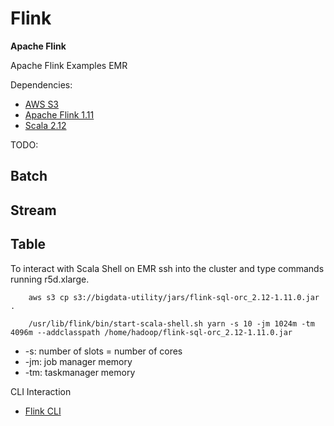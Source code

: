 # Flink

**Apache Flink**

Apache Flink Examples EMR

Dependencies:
* [AWS S3](https://aws.amazon.com/s3/)
* [Apache Flink 1.11](https://ci.apache.org/projects/flink/flink-docs-stable/)
* [Scala 2.12](https://www.scala-lang.org/download/2.12.10.html)

TODO:

Batch
-

Stream
-  
 

Table
-

To interact with Scala Shell on EMR ssh into the cluster and type commands running r5d.xlarge.
    
        aws s3 cp s3://bigdata-utility/jars/flink-sql-orc_2.12-1.11.0.jar .
        
        /usr/lib/flink/bin/start-scala-shell.sh yarn -s 10 -jm 1024m -tm 4096m --addclasspath /home/hadoop/flink-sql-orc_2.12-1.11.0.jar
        
 * -s: number of slots = number of cores
 * -jm: job manager memory
 * -tm: taskmanager memory

CLI Interaction
 * [Flink CLI](https://ci.apache.org/projects/flink/flink-docs-stable/ops/cli.html)